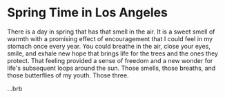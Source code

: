 # Spring Time in Los Angeles

There is a day in spring that has that smell in the air. It is a sweet smell of warmth with a promising effect of encouragement that I could feel in my stomach once every year. You could breathe in the air, close your eyes, smile, and exhale new hope that brings life for the trees and the ones they protect. That feeling provided a sense of freedom and a new wonder for life's subsequent loops around the sun. Those smells, those breaths, and those butterflies of my youth. Those three.



...brb
